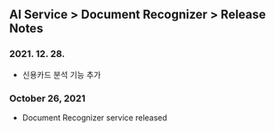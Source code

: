 ## AI Service > Document Recognizer > Release Notes

### 2021. 12. 28.
* 신용카드 분석 기능 추가

### October 26, 2021
* Document Recognizer service released